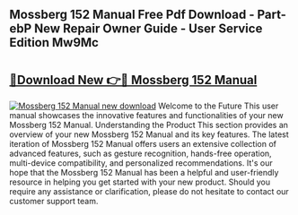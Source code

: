 ## Mossberg 152 Manual Free Pdf Download - Part-ebP New Repair Owner Guide - User Service Edition Mw9Mc

# <h2><a href="http://bc48399.oget.top/?id=Mossberg+152+Manual">🔗Download New 👉🔴 Mossberg 152 Manual</a></h2>

[![Mossberg 152 Manual new download](https://i.imgur.com/5g1atiW.png)](http://bc48399.oget.top/?id=Mossberg+152+Manual)
Welcome to the Future This user manual showcases the innovative features and functionalities of your new Mossberg 152 Manual. Understanding the Product This section provides an overview of your new Mossberg 152 Manual and its key features. The latest iteration of Mossberg 152 Manual offers users an extensive collection of advanced features, such as gesture recognition, hands-free operation, multi-device compatibility, and personalized recommendations. It's our hope that the Mossberg 152 Manual has been a helpful and user-friendly resource in helping you get started with your new product. Should you require any assistance or clarification, please do not hesitate to contact our customer support team.
